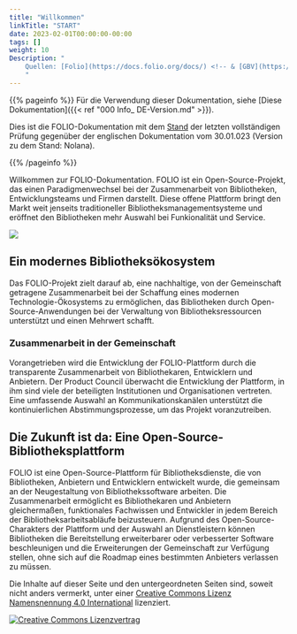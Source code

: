 ```yaml
---
title: "Willkommen"
linkTitle: "START"
date: 2023-02-01T00:00:00-00:00
tags: []
weight: 10
Description: "
    Quellen: [Folio](https://docs.folio.org/docs/) <!-- & [GBV](https://info.gebev.de/display/FOLIOGBVEXTERN/GBV+FOLIO+Dokumentation) -->
    "
---
```


{{% pageinfo %}}
Für die Verwendung dieser Dokumentation, siehe [Diese Dokumentation]({{< ref "000 Info_ DE-Version.md" >}}).

Dies ist die FOLIO-Dokumentation mit dem [Stand](https://info.gbv.de/pages/viewpage.action?pageId=853016752) der letzten vollständigen Prüfung gegenüber der englischen Dokumentation vom 30.01.023 (Version zu dem Stand: Nolana).

{{% /pageinfo %}}

Willkommen zur FOLIO-Dokumentation. FOLIO ist ein Open-Source-Projekt, das einen Paradigmenwechsel bei der Zusammenarbeit von Bibliotheken, Entwicklungsteams und Firmen darstellt. Diese offene Plattform bringt den Markt weit jenseits traditioneller Bibliotheksmanagementsysteme und eröffnet den Bibliotheken mehr Auswahl bei Funkionalität und Service.

![](/img/de/_index/_index_2023-02-02-18-58-48.png)

## Ein modernes Bibliotheksökosystem

Das FOLIO-Projekt zielt darauf ab, eine nachhaltige, von der Gemeinschaft getragene Zusammenarbeit bei der Schaffung eines modernen Technologie-Ökosystems zu ermöglichen, das Bibliotheken durch Open-Source-Anwendungen bei der Verwaltung von Bibliotheksressourcen unterstützt und einen Mehrwert schafft.

### Zusammenarbeit in der Gemeinschaft

Vorangetrieben wird die Entwicklung der FOLIO-Plattform durch die transparente Zusammenarbeit von Bibliothekaren, Entwicklern und Anbietern. Der Product Council überwacht die Entwicklung der Plattform, in ihm sind viele der beteiligten Institutionen und Organisationen vertreten. Eine umfassende Auswahl an Kommunikationskanälen unterstützt die kontinuierlichen Abstimmungsprozesse, um das Projekt voranzutreiben.

## Die Zukunft ist da: Eine Open-Source-Bibliotheksplattform

FOLIO ist eine Open-Source-Plattform für Bibliotheksdienste, die von Bibliotheken, Anbietern und Entwicklern entwickelt wurde, die gemeinsam an der Neugestaltung von Bibliothekssoftware arbeiten. Die Zusammenarbeit ermöglicht es Bibliothekaren und Anbietern gleichermaßen, funktionales Fachwissen und Entwickler in jedem Bereich der Bibliotheksarbeitsabläufe beizusteuern. Aufgrund des Open-Source-Charakters der Plattform und der Auswahl an Dienstleistern können Bibliotheken die Bereitstellung erweiterbarer oder verbesserter Software beschleunigen und die Erweiterungen der Gemeinschaft zur Verfügung stellen, ohne sich auf die Roadmap eines bestimmten Anbieters verlassen zu müssen.




Die Inhalte auf dieser Seite und den untergeordneten Seiten sind, soweit nicht anders vermerkt, unter einer [Creative Commons Lizenz Namensnennung 4.0 International](https://creativecommons.org/licenses/by/4.0/deed.de) lizenziert.

[![Creative Commons Lizenzvertrag](https://i.creativecommons.org/l/by/4.0/88x31.png)](https://creativecommons.org/licenses/by/4.0/deed.de)

